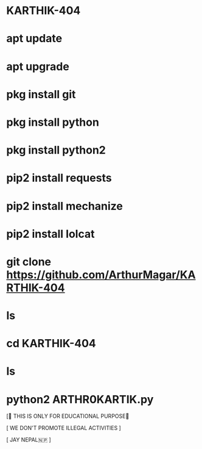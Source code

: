 # KARTHIK-404
# apt update
# apt upgrade
# pkg install git
# pkg install python
# pkg install python2
# pip2 install requests
# pip2 install mechanize
# pip2 install lolcat
# git clone https://github.com/ArthurMagar/KARTHIK-404
# ls
# cd KARTHIK-404
# ls
# python2 ARTHR0KARTIK.py


[📢 THIS IS ONLY FOR EDUCATIONAL PURPOSE🙏 

[ WE DON'T PROMOTE ILLEGAL ACTIVITIES ]



  [ JAY NEPAL🇳🇵 ]
